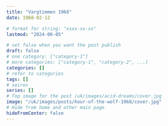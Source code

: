 ```yaml
---
title: "Vargtimmen 1968"
date: 1968-02-12

# format for string: "xxxx-xx-xx"
lastmod: "2024-06-05"

# set false when you want the post publish
draft: false
# one category: ["category-1"]
# more categories: ["category-1", "category-2", ...]
categories: []
# refer to categories
tags: []
# seires
series: []
# Top image for the post /uk/images/acid-dreams/cover.jpg
image: "/uk/images/posts/hour-of-the-wolf-1968/cover.jpg"
# Hide from home and other main page
hideFromCenter: false
---
```


<!--more-->